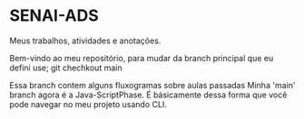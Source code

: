 # SENAI-ADS
Meus trabalhos, atividades e anotações. 

Bem-vindo ao meu repositório, para mudar da branch principal que eu defini use; 
git chechkout main

Essa branch contem alguns fluxogramas sobre aulas passadas
Minha 'main' branch agora é a Java-ScriptPhase.
É básicamente dessa forma que você pode navegar no meu projeto usando CLI.
